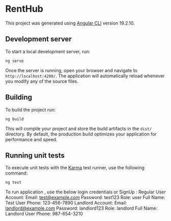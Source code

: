 # RentHub

This project was generated using [Angular CLI](https://github.com/angular/angular-cli) version 19.2.10.

## Development server

To start a local development server, run:

```
ng serve
```

Once the server is running, open your browser and navigate to `http://localhost:4200/`. The application will automatically reload whenever you modify any of the source files.


## Building

To build the project run:

```
ng build
```

This will compile your project and store the build artifacts in the `dist/` directory. By default, the production build optimizes your application for performance and speed.

## Running unit tests

To execute unit tests with the [Karma](https://karma-runner.github.io) test runner, use the following command:

```
ng test
```

To run application , use the below login credentials or SignUp :
Regular User Account:
Email: test@example.com
Password: test123
Role: user
Full Name: Test User
Phone: 123-456-7890
Landlord Account:
Email: landlord@example.com
Password: landlord123
Role: landlord
Full Name: Landlord User
Phone: 987-654-3210


